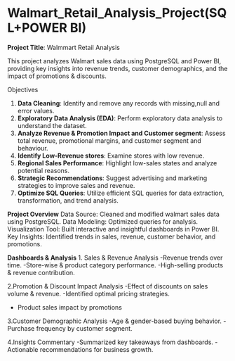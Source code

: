 # Walmart_Retail_Analysis_Project(SQL+POWER BI)

**Project Title**: Walmmart Retail Analysis

This project analyzes Walmart sales data using PostgreSQL and Power BI, providing key insights into revenue trends, customer demographics, and the impact of promotions & discounts.

Objectives
1. **Data Cleaning**: Identify and remove any records with missing,null and error values.
2. **Exploratory Data Analysis (EDA)**: Perform exploratory data analysis to understand the dataset.
3. **Analyze Revenue & Promotion Impact and Customer segment**: Assess total revenue, promotional margins, and customer segment and behaviour.
4. **Identify Low-Revenue stores**: Examine stores with low revenue.
5. **Regional Sales Performance**: Highlight low-sales states and analyze potential reasons.
6. **Strategic Recommendations**: Suggest advertising and marketing strategies to improve sales and revenue.
7. **Optimize SQL Queries**: Utilize efficient SQL queries for data extraction, transformation, and trend analysis.


**Project Overview**
Data Source: Cleaned and modified walmart sales data using PostgreSQL.
Data Modeling: Optimized queries for analysis.
Visualization Tool: Built interactive and insightful dashboards in Power BI.
Key Insights: Identified trends in sales, revenue, customer behavior, and promotions.


**Dashboards & Analysis**
1️. Sales & Revenue Analysis
-Revenue trends over time.
-Store-wise & product category performance.
-High-selling products & revenue contribution.

2.Promotion & Discount Impact Analysis
-Effect of discounts on sales volume & revenue.
-Identified optimal pricing strategies.
- Product sales impact by promotions

3.Customer Demographic Analysis
-Age & gender-based buying behavior.
-Purchase frequency by customer segment.

4️.Insights Commentary
-Summarized key takeaways from dashboards.
-Actionable recommendations for business growth.
